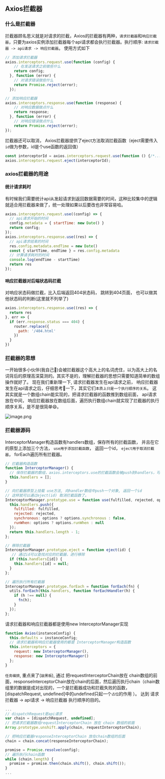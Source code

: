

## Axios拦截器

### 什么是拦截器

拦截器顾名思义就是对请求的拦截，Axios的拦截器有两种，`请求拦截器`和`响应拦截器`，只要为axios实例添加拦截器每个api请求都会执行拦截器。执行顺序: `请求拦截器 -> api请求 -> 响应拦截器`。 使用方式如下

```javascript
// 添加请求拦截器
axios.interceptors.request.use(function (config) {
    // 在发送请求之前做些什么
    return config;
  }, function (error) {
    // 对请求错误做些什么
    return Promise.reject(error);
  });

// 添加响应拦截器
axios.interceptors.response.use(function (response) {
    // 对响应数据做点什么
    return response;
  }, function (error) {
    // 对响应错误做点什么
    return Promise.reject(error);
});
```

拦截器还可以取消， Axios拦截器提供了eject方法取消拦截函数（eject需要传入`id`做为参数，id是个use函数的返回值）

```javascript
const interceptorId = axios.interceptors.request.use(function () {/*...*/}); 
axios.interceptors.request.eject(interceptorId);
```

### axios拦截器的用途

#### 统计请求耗时

有时候我们需要统计api从发起请求到返回数据需要的时间，这种比较集中的逻辑就适合用拦截器来做了，统一处理如果以后要改也非常容易哈。

```javascript
axios.interceptors.request.use((config) => {
  // api请求开始的时间
  config.metadata = { startTime: new Date() }
  return config;
});
axios.interceptors.response.use((res) => {
  // api请求结束的时间
  res.config.metadata.endTime = new Date()
  const { startTime, endTime } = res.config.metadata
  // 计算请求耗时的时间
  console.log(endTime - startTime)
  return res
});
```

#### 响应拦截器对后端状态码拦截

对响应状态码做拦截，比入后端返回404状态码， 跳转到404页面， 也可以做其他状态码的判断(这里就不列举了)

```javascript
axios.interceptors.response.use((res) => {
  return res
}, err => {
  if (err.response.status === 404) {
    router.replace({
      path: '/404.html'
    })
  }
})
```

### 拦截器的思想

一开始很多小伙伴(我自己🐶)会被拦截器这个高大上的名词虎住，以为高大上的名词背后的原理高深莫测的。其实不是的，理解拦截器的思想只需要知道简单的数组操作就好了。 现在我们重新理一下, 请求拦截器发生在api请求之前， 响应拦截器发生在api请求之后，仔细思考🤔一下，其实它们`本质上只是一个执行顺序的关系`。 这其实就是一个数组chain能实现的，把请求拦截器的函数推到数组前面， api请求放在中间， 响应拦截器放在数组后面，遍历执行数组chain就实现了拦截器的执行顺序关系，是不是很简单😄。

![image.png](https://p1-juejin.byteimg.com/tos-cn-i-k3u1fbpfcp/4b3d8f5e7b1a401ca55534f3bf0edd4b~tplv-k3u1fbpfcp-watermark.awebp?)

### 拦截器源码

InterceptorManager构造函数有handlers数组，保存所有的拦截函数， 并且在它的原型上添加三个方法， `use用于添加拦截函数`， 返回一个id， `eject用于取消拦截器`， forEach遍历所有拦截器。

```javascript
// 拦截器构造函数
function InterceptorManager() {
  // 保存拦截器的数组，axios.interceptors.use的拦截函数会被push到handlers，可以添加多个拦截器
  this.handlers = [];
}

// 向拦截器原型上挂载 use方法, 向handler数组中push一个对象, 返回一个id
// 这样就可以通过eject(id) 取消拦截函数了。
InterceptorManager.prototype.use = function use(fulfilled, rejected, options) {
  this.handlers.push({
    fulfilled: fulfilled,
    rejected: rejected,
    synchronous: options ? options.synchronous : false,
    runWhen: options ? options.runWhen : null
  });
  return this.handlers.length - 1;
};

// 移除拦截器
InterceptorManager.prototype.eject = function eject(id) {
   // 通过id可以查找对应的拦截器，进行移除
  if (this.handlers[id]) {
    this.handlers[id] = null;
  }
};

// 遍历执行所有拦截器
InterceptorManager.prototype.forEach = function forEach(fn) {
  utils.forEach(this.handlers, function forEachHandler(h) {
    if (h !== null) {
      fn(h);
    }
  });
};
```

请求拦截器和响应拦截器都是使用new InterceptorManager实现

```javascript
function Axios(instanceConfig) {
  this.defaults = instanceConfig;
  // 请求拦截器和响应拦截器使用的都是 InterceptorManager构造函数
  this.interceptors = {
    request: new InterceptorManager(),
    response: new InterceptorManager()
  };
}
```

`任务编排`, 重点来了(`敲黑板`), 通过 把requestInterceptorChain放在 chain数组的前面，responseInterceptorChain放在chain的后面，然后遍历执行chain（chain数组里的数据是成对出现的，一个是拦截器成功和拦截失败的函数，[dispatchRequest, undefined]中的undefined只起一个`占位`的作用 ）。 达到 请求拦截器 -> api请求 -> 响应拦截器 执行顺序的目的。

```javascript
...
// dispatchRequest是api请求
var chain = [dispatchRequest, undefined];
// 把请求拦截器数组requestInterceptorChain 放在 chain 数组的前面
Array.prototype.unshift.apply(chain, requestInterceptorChain);

// 把响应拦截器responseInterceptorChain 放在chain数组的后面
chain = chain.concat(responseInterceptorChain);

promise = Promise.resolve(config);
// 遍历执行chain函数
while (chain.length) {
  promise = promise.then(chain.shift(), chain.shift());
}
...
```

